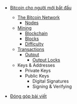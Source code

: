<!-- docs/_sidebar.md -->

* [Bitcoin cho người mới bắt đầu](bitcoin/)

    * [The Bitcoin Network](bitcoin/network.md)
        * [Nodes](bitcoin/nodes.md)
    * [Mining](bitcoin/mining.md "Mining")
        * [Blockchain](bitcoin/blockchain.md)
        * [Blocks](bitcoin/blocks.md)
        * [Difficulty](bitcoin/difficulty.md)
    * [Transactions](bitcoin/transactions.md)
        * [Output](bitcoin/outputs.md)
            * [Output Locks](bitcoin/outputlocks.md)
    * Keys & Addresses
        * Private Keys
        * Public Keys
            * Digital Signatures
            * Signing & Verifying

* [Đóng góp bài viết](contribute.md)
